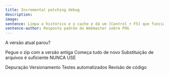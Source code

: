 ```yaml
---
title: Incremental patching debug
description: 
image: 
sentence: Limpa o histórico e o cache e dá um [Control + F5] que funciona
sentence-author: Resposta padrão do Webmaster sobre POG
---
```


A versão atual parou?

Pegue o zip com a versão antiga
Começa tudo de novo
Substituição de arquivos é suficiente
NUNCA USE

Depuração
Versionamento
Testes automatizados
Revisão de código